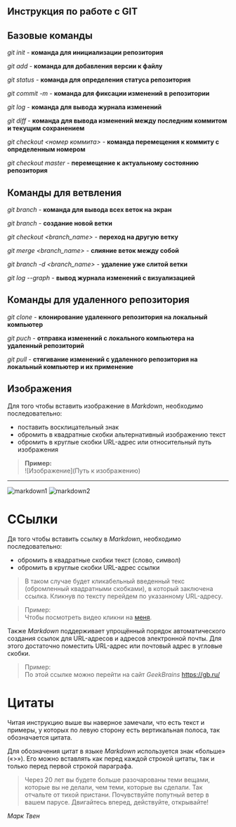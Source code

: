 ## Инструкция по работе с GIT

## Базовые команды

*git init* - **команда для инициализации репозитория**

*git add* - **команда для добавления версии к файлу**

*git status* - **команда для определения статуса репозитория**

*git commit -m <message>* - **команда для фиксации изменений в репозитории**

*git log* - **команда для вывода журнала изменений**

*git diff* - **команда для вывода изменений между последним коммитом и текущим сохранением**

*git checkout <номер коммита>* - **команда перемещения к коммиту с определенным номером**

*git checkout master* - **перемещение к актуальному состоянию репозитория**

## Команды для ветвления 

*git branch* - **команда для вывода всех веток на экран**

*git branch <branch-name>* - **создание новой ветки**

*git checkout <branch_name>* - **переход на другую ветку**

*git merge <branch_name>* - **слияние веток между собой**

*git branch -d <branch_name>* - **удаление уже слитой ветки**

*git log --graph* - **вывод журнала изменений с визуализацией**

## Команды для удаленного репозитория

*git clone* - **клонирование удаленного репозитория на локальный компьютер**

*git puch* - **отправка изменений с локального компьютера на удаленный репозиторий**

*git pull* - **стягивание изменений с удаленного репозитория на локальный компьютер и их применение**

## Изображения

Для того чтобы вставить изображение в *Markdown*, необходимо последовательно:
* поставить восклицательный знак
* обромить в квадратные скобки альтернативный изображению текст
* обромить в круглые скобки URL-адрес или относительный путь изображения

>**Пример:**  
> ![Изображение](Путь к изображению)
---
![markdown1](https://cdn.steemitimages.com/DQmakJhxqZSPMAeannHZcyAYtpnfWnm9soY6peoMXtPuKRE/images.png)
![markdown2](markdown2.jpg)

# ССылки 

Дя того чтобы вставить ссылку в *Markdown*, необходимо последовательно:
* обромить в квадратные скобки текст (слово, символ)
* обромить в круглые скобки URL-адрес ссылки
>В таком случае будет кликабельный введенный текс (обромленный квадратными скобками), в который заключена ссылка.
>Кликнув по тексту перейдем по указанному URL-адресу.

>Пример:  
>Чтобы посмотреть видео кликни на [меня](https://www.youtube.com/watch?v=gk6-daEMygo).

Также *Markdown* поддерживает упрощённый порядок автоматического создания ссылок для URL-адресов и адресов электронной почты. Для этого достаточно поместить URL-адрес или почтовый адрес в угловые скобки.

>Пример:  
> По этой ссылке можно перейти на сайт *GeekBrains* <https://gb.ru/>

# Цитаты 

Читая инструкцию выше вы наверное замечали, что есть текст и примеры, у которых по левую сторону есть вертикальная полоса, так обозначается цитата.

Для обозначения цитат в языке *Markdown* используется знак «больше» («>»). Его можно вставлять как перед каждой строкой цитаты, так и только перед первой строкой параграфа.

>Через 20 лет вы будете больше разочарованы теми вещами, которые вы не делали, чем теми, которые вы сделали. Так отчальте от тихой пристани. Почувствуйте попутный ветер в вашем парусе. Двигайтесь вперед, действуйте, открывайте!

*Марк Твен*
